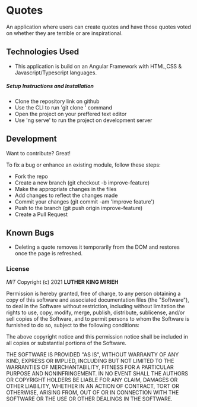 # Quotes

An application where users can create quotes and have those quotes voted on whether they are terrible or are inspirational. 

## Technologies Used

- This application is build on an Angular Framework with HTML,CSS & Javascript/Typescript languages.


##### Setup Instructions and Installation

- Clone the repository link on github 
- Use the CLI to run 'git clone <link>' command
- Open the project on your preffered text editor
- Use 'ng serve' to run the project on development server


## Development

Want to contribute? Great!

To fix a bug or enhance an existing module, follow these steps:
- Fork the repo
- Create a new branch (git checkout -b improve-feature)
- Make the appropriate changes in the files
- Add changes to reflect the changes made
- Commit your changes (git commit -am 'Improve feature')
- Push to the branch (git push origin improve-feature)
- Create a Pull Request


## Known Bugs

- Deleting a quote removes it temporarily from the DOM and restores once the page is refreshed.

### License

*MIT*
Copyright (c) 2021 **LUTHER KING MIRIEH**

Permission is hereby granted, free of charge, to any person obtaining a copy of this software and associated documentation files (the "Software"), to deal in the Software without restriction, including without limitation the rights to use, copy, modify, merge, publish, distribute, sublicense, and/or sell copies of the Software, and to permit persons to whom the Software is furnished to do so, subject to the following conditions:

The above copyright notice and this permission notice shall be included in all copies or substantial portions of the Software.

THE SOFTWARE IS PROVIDED "AS IS", WITHOUT WARRANTY OF ANY KIND, EXPRESS OR IMPLIED, INCLUDING BUT NOT LIMITED TO THE WARRANTIES OF MERCHANTABILITY, FITNESS FOR A PARTICULAR PURPOSE AND NONINFRINGEMENT. IN NO EVENT SHALL THE AUTHORS OR COPYRIGHT HOLDERS BE LIABLE FOR ANY CLAIM, DAMAGES OR OTHER LIABILITY, WHETHER IN AN ACTION OF CONTRACT, TORT OR OTHERWISE, ARISING FROM, OUT OF OR IN CONNECTION WITH THE SOFTWARE OR THE USE OR OTHER DEALINGS IN THE SOFTWARE.

